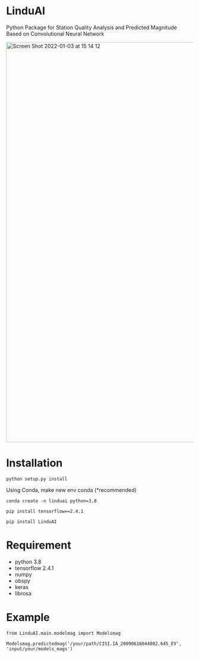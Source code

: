 # LinduAI

Python Package for Station Quality Analysis and Predicted Magnitude Based on Convolutional Neural Network

<img width="1076" alt="Screen Shot 2022-01-03 at 15 14 12" src="https://user-images.githubusercontent.com/28749749/147910340-bb900def-0324-442d-921d-08aae3f75948.png">

# <b>Installation</b>

```
python setup.py install
```

Using Conda, make new env conda (*recommended)
```
conda create -n linduai python=3.8
```
```
pip install tensorflow==2.4.1
```
```
pip install LinduAI
```

# Requirement
- python 3.8
- tensorflow 2.4.1
- numpy
- obspy
- keras
- librosa

# Example

```
from LinduAI.main.modelmag import Modelsmag

Modelsmag.predictedmag('/your/path/CISI.IA_20090616044802.645_EV', 'input/your/models_mags')


```

